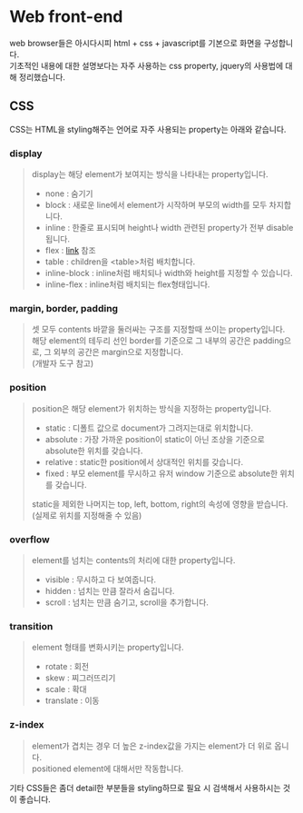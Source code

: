 # Web front-end
web browser들은 아시다시피 html + css + javascript를 기본으로 화면을 구성합니다.  
기초적인 내용에 대한 설명보다는 자주 사용하는 css property, jquery의 사용법에 대해 정리했습니다.  

## CSS
CSS는 HTML을 styling해주는 언어로 자주 사용되는 property는 아래와 같습니다.

### display
> display는 해당 element가 보여지는 방식을 나타내는 property입니다.  
> - none : 숨기기
> - block : 새로운 line에서 element가 시작하며 부모의 width를 모두 차지합니다.
> - inline : 한줄로 표시되며 height나 width 관련된 property가 전부 disable됩니다.
> - flex : [link](https://d2.naver.com/helloworld/8540176) 참조
> - table : children을 &lt;table&gt;처럼 배치합니다.
> - inline-block : inline처럼 배치되나 width와 height를 지정할 수 있습니다.
> - inline-flex : inline처럼 배치되는 flex형태입니다.

### margin, border, padding
> 셋 모두 contents 바깥을 둘러싸는 구조를 지정할때 쓰이는 property입니다.  
> 해당 element의 테두리 선인 border를 기준으로 그 내부의 공간은 padding으로, 그 외부의 공간은 margin으로 지정합니다.  
> (개발자 도구 참고)

### position
> position은 해당 element가 위치하는 방식을 지정하는 property입니다.
> - static : 디폴트 값으로 document가 그려지는대로 위치합니다.
> - absolute : 가장 가까운 position이 static이 아닌 조상을 기준으로 absolute한 위치를 갖습니다.
> - relative : static한 position에서 상대적인 위치를 갖습니다.
> - fixed : 부모 element를 무시하고 유저 window 기준으로 absolute한 위치를 갖습니다.
> 
> static을 제외한 나머지는 top, left, bottom, right의 속성에 영향을 받습니다. (실제로 위치를 지정해줄 수 있음)  


### overflow
> element를 넘치는 contents의 처리에 대한 property입니다.
> - visible : 무시하고 다 보여줍니다.
> - hidden : 넘치는 만큼 잘라서 숨깁니다.
> - scroll : 넘치는 만큼 숨기고, scroll을 추가합니다.


### transition
> element 형태를 변화시키는 property입니다.
> - rotate : 회전
> - skew : 찌그러뜨리기
> - scale : 확대
> - translate : 이동

### z-index
> element가 겹치는 경우 더 높은 z-index값을 가지는 element가 더 위로 옵니다.  
> positioned element에 대해서만 작동합니다.  
  
기타 CSS들은 좀더 detail한 부분들을 styling하므로 필요 시 검색해서 사용하시는 것이 좋습니다.  

